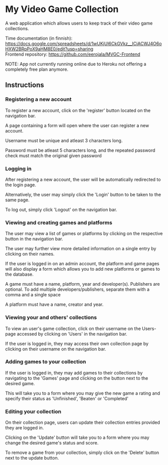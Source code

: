 # My Video Game Collection
A web application which allows users to keep track of their video game collections.

Time documentation (in finnish): https://docs.google.com/spreadsheets/d/1wUKjUl6CkGVkz__ICiACWJ4O6oHXW2BRpPoX9aHM8E0/edit?usp=sharing  
Frontend repository:  https://github.com/eerojala/MVGC-Frontend  

NOTE: App not currently running online due to Heroku not offering a completely free plan anymore.

## Instructions

### Registering a new account
To register a new account, click on the 'register' button located on the navigation bar.  
  
A page containing a form will open where the user can register a new account. 
   
Username must be unique and atleast 3 characters long.  
  
Password must be atleast 5 characters long, and the repeated password check must match the original given password

### Logging in
After registering a new account, the user will be automatically redirected to the login page.  
  
Alternatively, the user may simply click the 'Login' button to be taken to the same page.  

To log out, simply click 'Logout' on the navigation bar.

### Viewing and creating games and platforms
The user may view a list of games or platforms by clicking on the respective button in the navigation bar.  
  
The user may further view more detailed information on a single entry by clicking on their names.  
  
If the user is logged in on an admin account, the platform and game pages will also display a form which allows you to add new platforms or games to the database.  
    
A game must have a name, platform, year and developer(s). Publishers are optional. To add multiple developers/publishers, separate them with a comma and a single space  
  
A platform must have a name, creator and year.  

### Viewing your and others' collections
To view an user's game collection, click on their username on the Users-page accessed by clicking on 'Users' in the navigation bar.
  
If the user is logged in, they may access their own collection page by clicking on their username on the navigation bar.  

### Adding games to your collection
If the user is logged in, they may add games to their collections by navigating to the 'Games' page and clicking on the button next to the desired game.  
  
This will take you to a form where you may give the new game a rating and specify their status as 'Unfinished', 'Beaten' or 'Completed'  
  
### Editing your collection
On their collection page, users can update their collection entries provided they are logged in.  
  
Clicking on the 'Update' button will take you to a form where you may change the desired game's status and score.  
  
To remove a game from your collection, simply click on the 'Delete' button next to the update button.
